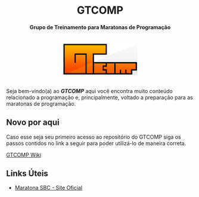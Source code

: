 <h1 align='center' style='margin-top: 10px;'>GTCOMP</h1>
<h4 align='center'>Grupo de Treinamento para Maratonas de Programação</h4>

<br>
<div align="center">
<img src="./assets/gtcomp_logo.png" width="200px" />
</div>
<br>

Seja bem-vindo(a) ao **_GTCOMP_** aqui você encontra muito conteúdo relacionado a programação e, principalmente, voltado a preparação para as maratonas de programação.

## Novo por aqui

Caso esse seja seu primeiro acesso ao repositório do GTCOMP siga os passos contidos no link a seguir para poder utilizá-lo de maneira correta.

[GTCOMP Wiki](https://github.com/gtcomp/gtcomp/wiki)

## Links Úteis

- [Maratona SBC - Site Oficial](http://maratona.sbc.org.br/)
